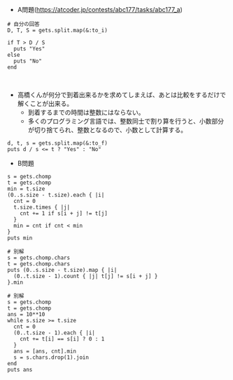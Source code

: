 - A問題(https://atcoder.jp/contests/abc177/tasks/abc177_a)

```
# 自分の回答
D, T, S = gets.split.map(&:to_i)

if T > D / S
  puts "Yes"
else
  puts "No"
end
```

<br>

- 高橋くんが何分で到着出来るかを求めてしまえば、あとは比較をするだけで解くことが出来る。
  - 到着するまでの時間は整数にはならない。
  - 多くのプログラミング言語では、整数同士で割り算を行うと、小数部分が切り捨てられ、整数となるので、小数として計算する。
  
```
d, t, s = gets.split.map(&:to_f)
puts d / s <= t ? "Yes" : "No"
```

- B問題
```
s = gets.chomp
t = gets.chomp
min = t.size
(0..s.size - t.size).each { |i|
  cnt = 0
  t.size.times { |j|
    cnt += 1 if s[i + j] != t[j]
  }
  min = cnt if cnt < min
}
puts min

# 別解
s = gets.chomp.chars
t = gets.chomp.chars
puts (0..s.size - t.size).map { |i|
  (0..t.size - 1).count { |j| t[j] != s[i + j] }
}.min

# 別解
s = gets.chomp
t = gets.chomp
ans = 10**10
while s.size >= t.size
  cnt = 0
  (0..t.size - 1).each { |i|
    cnt += t[i] == s[i] ? 0 : 1
  }
  ans = [ans, cnt].min
  s = s.chars.drop(1).join
end
puts ans
```
